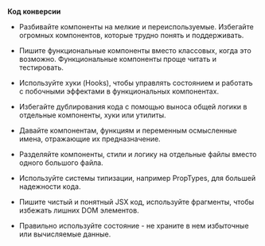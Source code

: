 **Код конверсии**

- Разбивайте компоненты на мелкие и переиспользуемые. Избегайте огромных компонентов, которые трудно понять и поддерживать. 

- Пишите функциональные компоненты вместо классовых, когда это возможно. Функциональные компоненты проще читать и тестировать.

- Используйте хуки (Hooks), чтобы управлять состоянием и работать с побочными эффектами в функциональных компонентах.

- Избегайте дублирования кода с помощью выноса общей логики в отдельные компоненты, хуки или утилиты. 

- Давайте компонентам, функциям и переменным осмысленные имена, отражающие их предназначение.

- Разделяйте компоненты, стили и логику на отдельные файлы вместо одного большого файла.

- Используйте системы типизации, например PropTypes, для большей надежности кода.

- Пишите чистый и понятный JSX код, используйте фрагменты, чтобы избежать лишних DOM элементов.

- Правильно используйте состояние - не храните в нем избыточные или вычисляемые данные.
